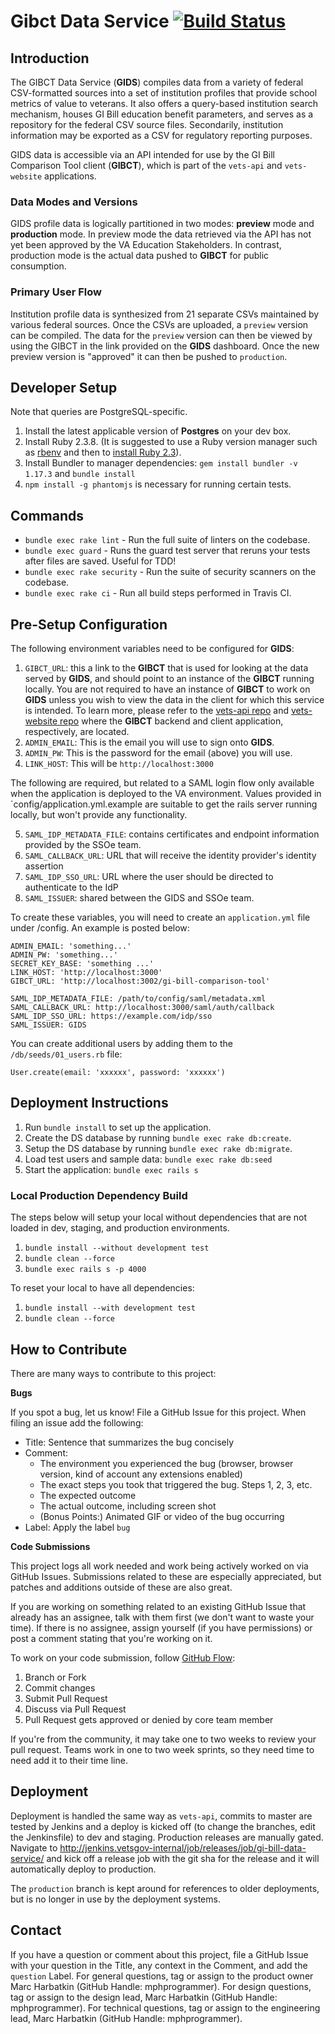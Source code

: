 # Gibct Data Service [![Build Status](https://dev.va.gov/jenkins/buildStatus/icon?job=department-of-veterans-affairs/gibct-data-service/master)](http://jenkins.vetsgov-internal/job/department-of-veterans-affairs/job/gibct-data-service/job/master/)

## Introduction
The GIBCT Data Service (**GIDS**) compiles data from a variety of federal CSV-formatted sources into a set of
institution profiles that provide school metrics of value to veterans. It also offers a query-based institution search
mechanism, houses GI Bill education benefit parameters, and serves as a repository for the federal CSV source files.
Secondarily, institution information may be exported as a CSV for regulatory reporting purposes.

GIDS data is accessible via an API intended for use by the GI Bill Comparison Tool client (**GIBCT**), which is part of
the `vets-api` and `vets-website` applications.

### Data Modes and Versions
GIDS profile data is logically partitioned in two modes: **preview** mode and **production** mode. In preview mode the
data retrieved via the API has not yet been approved by the VA Education Stakeholders. In contrast, production mode is
the actual data pushed to **GIBCT** for public consumption.

### Primary User Flow
Institution profile data is synthesized from 21 separate CSVs maintained by various federal sources. Once the CSVs are
uploaded, a `preview` version can be compiled. The data for the `preview` version can then be viewed by using the GIBCT
in the link provided on the **GIDS** dashboard. Once the new preview version is "approved" it can then be pushed to
`production`.

## Developer Setup
Note that queries are PostgreSQL-specific.

1. Install the latest applicable version of **Postgres** on your dev box.
2. Install Ruby 2.3.8. (It is suggested to use a Ruby version manager such as [rbenv](https://github.com/rbenv/rbenv#installation) and then to [install Ruby 2.3](https://github.com/rbenv/rbenv#installing-ruby-versions)).
3. Install Bundler to manager dependencies: `gem install bundler -v 1.17.3` and `bundle install`
4. `npm install -g phantomjs` is necessary for running certain tests.

## Commands
- `bundle exec rake lint` - Run the full suite of linters on the codebase.
- `bundle exec guard` - Runs the guard test server that reruns your tests after files are saved. Useful for TDD!
- `bundle exec rake security` - Run the suite of security scanners on the codebase.
- `bundle exec rake ci` - Run all build steps performed in Travis CI.

## Pre-Setup Configuration
The following environment variables need to be configured for **GIDS**:

1. `GIBCT_URL`: this a link to the **GIBCT** that is used for looking at the data served by **GIDS**, and should
   point to an instance of the **GIBCT** running locally. You are not required to have an instance of **GIBCT**
	 to work on **GIDS** unless you wish to view the data in the client for which this service is intended. To learn
	 more, please refer to the [vets-api repo](https://github.com/department-of-veterans-affairs/vets-api) and
	 [vets-website repo](https://github.com/department-of-veterans-affairs/vets-website) where the **GIBCT** backend and
	 client application, respectively, are located.
2. `ADMIN_EMAIL`: This is the email you will use to sign onto **GIDS**.
3. `ADMIN_PW`: This is the password for the email (above) you will use.
4. `LINK_HOST`: This will be `http://localhost:3000`

The following are required, but related to a SAML login flow only available when the application is deployed to the VA environment. Values provided in `config/application.yml.example are suitable to get the rails server running locally, but won't provide any functionality.

5. `SAML_IDP_METADATA_FILE`: contains certificates and endpoint information provided by the SSOe team.
6. `SAML_CALLBACK_URL`: URL that will receive the identity provider's identity assertion
7. `SAML_IDP_SSO_URL`: URL where the user should be directed to authenticate to the IdP
8. `SAML_ISSUER`: shared between the GIDS and SSOe team.

To create these variables, you will need to create an `application.yml` file under /config. An example is posted below:

```
ADMIN_EMAIL: 'something...'
ADMIN_PW: 'something...'
SECRET_KEY_BASE: 'something ...'
LINK_HOST: 'http://localhost:3000'
GIBCT_URL: 'http://localhost:3002/gi-bill-comparison-tool'

SAML_IDP_METADATA_FILE: /path/to/config/saml/metadata.xml
SAML_CALLBACK_URL: http://localhost:3000/saml/auth/callback
SAML_IDP_SSO_URL: https://example.com/idp/sso
SAML_ISSUER: GIDS
```

You can create additional users by adding them to the `/db/seeds/01_users.rb` file:

```
User.create(email: 'xxxxxx', password: 'xxxxxx')
```

## Deployment Instructions
1. Run `bundle install` to set up the application.
2. Create the DS database by running `bundle exec rake db:create`.
3. Setup the DS database by running `bundle exec rake db:migrate`.
5. Load test users and sample data: `bundle exec rake db:seed`
5. Start the application: `bundle exec rails s`

### Local Production Dependency Build
The steps below will setup your local without dependencies that are not loaded in dev, staging, and production environments.
1. `bundle install --without development test`
2. `bundle clean --force`
3. `bundle exec rails s -p 4000`

To reset your local to have all dependencies:
1. `bundle install --with development test`
2. `bundle clean --force`
## How to Contribute

There are many ways to contribute to this project:

**Bugs**

If you spot a bug, let us know! File a GitHub Issue for this project. When filing an issue add the following:

- Title: Sentence that summarizes the bug concisely
- Comment:
    - The environment you experienced the bug (browser, browser version, kind of account any extensions enabled)
    - The exact steps you took that triggered the bug. Steps 1, 2, 3, etc.
    - The expected outcome
    - The actual outcome, including screen shot
    - (Bonus Points:) Animated GIF or video of the bug occurring
- Label: Apply the label `bug`

**Code Submissions**

This project logs all work needed and work being actively worked on via GitHub Issues. Submissions related to these are especially appreciated, but patches and additions outside of these are also great.

If you are working on something related to an existing GitHub Issue that already has an assignee, talk with them first (we don't want to waste your time). If there is no assignee, assign yourself (if you have permissions) or post a comment stating that you're working on it.

To work on your code submission, follow [GitHub Flow](https://guides.github.com/introduction/flow/):

1. Branch or Fork
1. Commit changes
1. Submit Pull Request
1. Discuss via Pull Request
1. Pull Request gets approved or denied by core team member

If you're from the community, it may take one to two weeks to review your pull request. Teams work in one to two week sprints, so they need time to need add it to their time line.

## Deployment

Deployment is handled the same way as `vets-api`, commits to master are tested by Jenkins and a deploy is kicked off (to change the branches, edit the Jenkinsfile) to dev and staging. Production releases are manually gated. Navigate to http://jenkins.vetsgov-internal/job/releases/job/gi-bill-data-service/ and kick off a release job with the git sha for the release and it will automatically deploy to production.

The `production` branch is kept around for references to older deployments, but is no longer in use by the deployment systems.

## Contact

If you have a question or comment about this project, file a GitHub Issue with your question in the Title, any context in the Comment, and add the `question` Label. For general questions, tag or assign to the product owner Marc Harbatkin (GitHub Handle: mphprogrammer). For design questions, tag or assign to the design lead,  Marc Harbatkin (GitHub Handle: mphprogrammer). For technical questions, tag or assign to the engineering lead, Marc Harbatkin (GitHub Handle: mphprogrammer).
